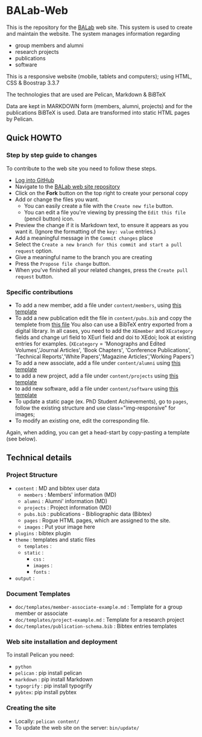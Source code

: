 # BALab-Web

This is the repository for the [BALab](http://istlab.dmst.aueb.gr/) web site. This system is used to create and maintain the website. The system manages information regarding

* group members and alumni
* research projects
* publications
* software

This is a responsive website (mobile, tablets and computers); using HTML, CSS & Boostrap 3.3.7

The technologies that are used are Pelican, Markdown & BiBTeX

Data are kept in MARKDOWN form (members, alumni, projects) and for the publications BiBTeX is used. Data are transformed into static HTML pages by Pelican.

## Quick HOWTO

### Step by step guide to changes
To contribute to the web site you need to follow these steps.

* [Log into GitHub](https://github.com/join)
* Navigate to the [BALab web site repository](https://github.com/AUEB-BALab/web)
* Click on the **Fork** button on the top right to create your personal copy
* Add or change the files you want.
  * You can easily create a file with the `Create new file` button.
  * You can edit a file you're viewing by pressing the `Edit this file`
   (pencil button) icon.
* Preview the change if it is Markdown text, to ensure it appears as you
  want it.
  (Ignore the formatting of the `key: value` entries.)
* Add a meaningful message in the `Commit changes` place
* Select the `Create a new branch for this commit and start a pull request`
  option.
* Give a meaningful name to the branch you are creating
* Press the `Propose file change` button.
* When you've finished all your related changes, press the `Create pull request`
  button.


### Specific contributions
* To add a new member, add a file under `content/members`,
  using [this template](https://raw.githubusercontent.com/AUEB-BALab/web/master/doc/templates/member-associate-example.md)
* To add a new publication edit the file in `content/pubs.bib`
  and copy the templete from [this file](https://github.com/AUEB-BALab/web/blob/master/doc/templates/publication-schema.bib)
You also can use a BibTeX entry exported from a digital library.
In all cases, you need to add the  `XEmember` and `XEcategory` fields and change url field to XEurl field and doi to XEdoi;
look at existing entries for examples. (`XEcategory` = 'Monographs and Edited Volumes','Journal Articles', 'Book Chapters', 'Conference Publications', 'Technical Reports','White Papers','Magazine Articles','Working Papers')
* To add a new associate, add a file under `content/alumni`
  using [this template](https://raw.githubusercontent.com/AUEB-BALab/web/master/doc/templates/member-associate-example.md)
* to add a new project, add a file under `content/projects`
  using [this template](https://raw.githubusercontent.com/AUEB-BALab/web/master/doc/templates/project-example.md)
* to add new software, add a file under `content/software`
  using [this template](https://raw.githubusercontent.com/AUEB-BALab/web/master/doc/templates/software-example.md)
* To update a static page (ex. PhD Student Achievements), go to `pages`, follow the existing structure and use class="img-responsive" for images;
* To modify an existing one, edit the corresponding file.

Again, when adding, you can get a head-start by copy-pasting a template
(see below).

## Technical details

### Project Structure
* `content` : MD and bibtex user data
  * `members` : Members' information (MD)
  * `alumni` : Alumni' information (MD)
  * `projects` : Project information (MD)
  * `pubs.bib` : publications - Bibliographic data (Bibtex)
  * `pages` : Rogue HTML pages, which are assigned to the site.
  * `images` : Put your image here
* `plugins` : bibtex plugin  
* `theme` : templates and static files
  * `templates` :
  * `static` :
	* `css` :
	* `images` :
	* `fonts` :
* `output` :

### Document Templates
* `doc/templates/member-associate-example.md` : Template for a group member or associate
* `doc/templates/project-example.md` : Template for a research project
* `doc/templates/publication-schema.bib` : Bibtex entries templates

### Web site installation and deployment
To install Pelican you need:

* `python`
* `pelican` : pip install pelican
* `markdown` : pip install Markdown
* `typogrify` : pip install typogrify
* `pybtex`:  pip install pybtex

### Creating the site
* Locally: `pelican content/`
* To update the web site on the server: `bin/update/`
